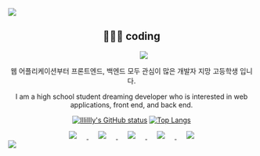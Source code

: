 <div>
<img src="https://capsule-render.vercel.app/api?type=wave&color=auto&height=300&section=header&text=HJ's_GitHub!&fontSize=90&animation=fadeIn" /> 
</div>

<div align=center>

## 👩🏻‍💻 coding

<img src="https://hits.seeyoufarm.com/api/count/incr/badge.svg?url=https%3A%2F%2Fgithub.com%2Fqkdgywls0503%2Fhit-counter&count_bg=%23A192AC&title_bg=%23E9A5A5&icon=github.svg&icon_color=%23FFF7F7&title=hits&edge_flat=false" style="margin-left : 50px" />

웹 어플리케이션부터 프론트엔드, 백엔드 모두 관심이 많은 개발자 지망 고등학생 입니다.

I am a high school student dreaming developer who is interested in web applications, front end, and back end.

</div>
<div align=center>

[![lllillly's GitHub status](https://github-readme-stats.vercel.app/api?username=lllillly&show_icons=true&theme=dracula)](https://github.com/qkdgywls0503/github-readme-stats) 
[![Top Langs](https://github-readme-status.vercel.app/api/top-langs/?username=lllillly&layout=compact&show_icons=true&theme=dracula)](https://github.com/qkdgywls0503/github-readme-stats)
	
<a href="https://github.com/lllillly/">
    <img src="https://img.shields.io/github/followers/lllillly?style=social" style="height : auto; margin-left : 20px; margin-right : 20px;"/>
</a>
		
<a href="https://www.youtube.com/channel/UCr5VGXtgjVRWQIDBv7fHe8Q">
    <img src="https://img.shields.io/badge/Youtube-ff0000?style=flat-square&logo=youtube&link=https://www.youtube.com/channel/UCr5VGXtgjVRWQIDBv7fHe8Q" style="height : auto; margin-left : 20px; margin-right : 20px;"/>
</a>

<a href="https://www.facebook.com/Hj0503/">
    <img src="https://img.shields.io/badge/facebook-1877f2?style=flat-square&logo=facebook&logoColor=white&link=https://www.facebook.com/Hj0503/" style="height : auto; margin-left : 20px; margin-right : 20px;"/>
</a>

<a href="https://www.instagram.com/lllillly_03/">
    <img src="http://img.shields.io/badge/-Instagram-purple?style=flat&logo=Instagram&link=https://www.instagram.com/lllillly_03/" style="height : auto; margin-left : 20px; margin-right : 20px;"/>
</a>

<a href="mailto:nijoyh0503@gmail.com">
    <img src="https://img.shields.io/badge/Gmail-d14836?style=flat-square&logo=Gmail&logoColor=white&link=mailto:nijoyh0503@gmail.com" style="height : auto; margin-left : 20px; margin-right : 20px;"/>
</a>

</div>

<img src="https://capsule-render.vercel.app/api?type=wave&color=auto&height=300&section=footer" />
